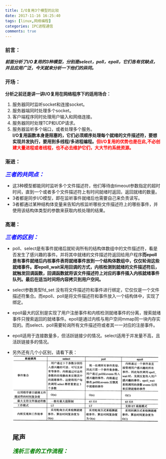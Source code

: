 ```yaml
---
title: I/O复用3个模型的比较
date: 2017-11-16 16:25:40
tags: [linux,网络编程]
categories: IPC进程通信
comments: true
---
```

### 前言：
***前面分析了I/O复用的3种模型，分别是select，poll，epoll，它们各有优缺点，并且应用广泛，今天就来分析一下他们的异同。***

### 开场：
**分析之前还是讲一讲I/O复用在网络程序下的适用场合：**
1. 服务器同时监听socket和连接socket。
2. 服务器端同时处理多个socket。
3. 客户端程序同时处理用户输入和网络连接。
4. 服务器同时处理TCP和UDP请求。
5. 服务器监听多个端口，或者处理多个服务。
**<br>I/O复用函数本身是阻塞的，它们必须顺序处理每个就绪的文件描述符，要想实现并发执行，要用到多线程/多进程编程。<font color = red>但I/O复用的优势也是在此,不必创建大量进程或者线程，也不必去维护它们，大大节约系统资源。</font>**

### 渐进：
***<font color = blue size = 4>三者的共同点：</font>***
* 这3种模型都能同时监听多个文件描述符，他们等待由timeout参数指定的超时时间，直到一个或者多个文件描述符上有时间就绪时返回，返回就绪的数量。
* 3者都是同步I/O模型，即在监听事件就绪后也需要自己来负责读写。
* 3者都通过某种结构体变量来告知内核监听哪些文件描述符上的哪些事件，并使用该结构体类型的参数来获取内核处理的结果。

### 高潮：
***<font color = blue size = 4>三者的区别：</font>***
* poll、select是有事件就绪后就轮询所有的结构体数组中的文件描述符，看是否发生了感兴趣的事件。并将其中就绪的文件描述符返回给用户程序**而epoll是有事件就绪后内核事件表将就绪事件放到一个结构体数组中，仅仅轮询这些就绪事件。即epoll_wait采用回调的方式，内核检测到就绪的文件描述符后，就触发回调函数，回调函数就将该文件描述符上对应的事件插入内核就绪事件队列。最后在适当时间将内容拷贝到用户空间。**
* select参数类型fd_set 没有将文件描述符和事件进行绑定，它仅仅是一个文件描述符集合。而epoll、poll是将文件描述符和事件放入一个结构体中，实现了绑定。
* epoll最大的区别是实现了用户注册事件和内核检测就绪事件的分离，搜索就绪事件只搜索返回的就绪事件。epoll是通过内核与用户空间mmap同一块内存实现的。而select、poll需要轮询所有文件描述符或者其一一对应的注册事件。
* epoll适用于连接数量多，但活跃链接少的情况。select适用于并发量不高，且活跃链接多的情况。
* 另外还有几个小区别，请看下表：
  <br>![图1](I-O复用3个模型的比较\1.png)
  
  ## 尾声
  ***<font color = green size = 4>浅析三者的工作流程：</font>***
  
  